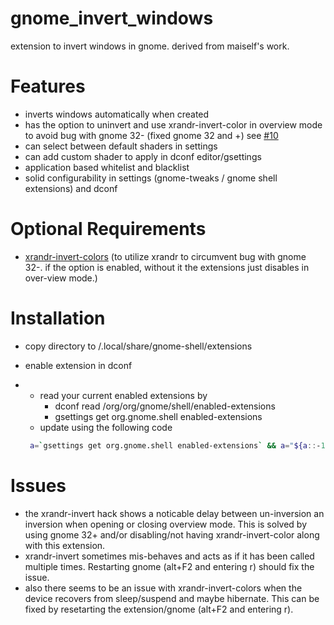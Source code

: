 # gnome_invert_windows
extension to invert windows in gnome. derived from maiself's work.

# Features
* inverts windows automatically when created
* has the option to uninvert and use xrandr-invert-color in overview mode to avoid bug with gnome 32- (fixed gnome 32 and +) see [#10](https://github.com/maiself/gnome-shell-extension-invert-color/issues/10 "Issue 10")
* can select between default shaders in settings
* can add custom shader to apply in dconf editor/gsettings
* application based whitelist and blacklist
* solid configurability in settings (gnome-tweaks / gnome shell extensions) and dconf

# Optional Requirements
* [xrandr-invert-colors](https://github.com/zoltanp/xrandr-invert-colors) (to utilize xrandr to circumvent bug with gnome 32-. if the option is enabled, without it the extensions just disables in over-view mode.)

# Installation
* copy directory to /.local/share/gnome-shell/extensions
* enable extension in dconf
* + read your current enabled extensions by
    - dconf read /org/org/gnome/shell/enabled-extensions
    - gsettings get org.gnome.shell enabled-extensions
  + update using the following code

   ````bash
    a=`gsettings get org.gnome.shell enabled-extensions` && a="${a::-1} , 'invert-window@maiself']" && gsettings set org.gnome.shell enabled-extensions "$a"
    ````

# Issues
* the xrandr-invert hack shows a noticable delay between un-inversion an inversion when opening or closing overview mode. This is solved by using gnome 32+ and/or disabling/not having xrandr-invert-color along with this extension.
* xrandr-invert sometimes mis-behaves and acts as if it has been called multiple times. Restarting gnome (alt+F2 and entering r) should fix the issue.
* also there seems to be an issue with xrandr-invert-colors when the device recovers from sleep/suspend and maybe hibernate. This can be fixed by resetarting the extension/gnome (alt+F2 and entering r).
